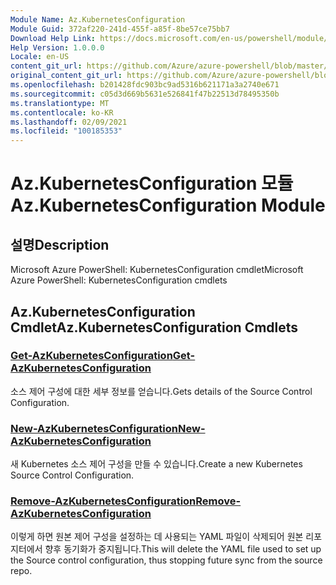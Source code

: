 ```yaml
---
Module Name: Az.KubernetesConfiguration
Module Guid: 372af220-241d-455f-a85f-8be57ce75bb7
Download Help Link: https://docs.microsoft.com/en-us/powershell/module/az.kubernetesconfiguration
Help Version: 1.0.0.0
Locale: en-US
content_git_url: https://github.com/Azure/azure-powershell/blob/master/src/KubernetesConfiguration/help/Az.KubernetesConfiguration.md
original_content_git_url: https://github.com/Azure/azure-powershell/blob/master/src/KubernetesConfiguration/help/Az.KubernetesConfiguration.md
ms.openlocfilehash: b201428fdc903bc9ad5316b621171a3a2740e671
ms.sourcegitcommit: c05d3d669b5631e526841f47b22513d78495350b
ms.translationtype: MT
ms.contentlocale: ko-KR
ms.lasthandoff: 02/09/2021
ms.locfileid: "100185353"
---
```

# <span data-ttu-id="91781-101">Az.KubernetesConfiguration 모듈</span><span class="sxs-lookup"><span data-stu-id="91781-101">Az.KubernetesConfiguration Module</span></span>
## <span data-ttu-id="91781-102">설명</span><span class="sxs-lookup"><span data-stu-id="91781-102">Description</span></span>
<span data-ttu-id="91781-103">Microsoft Azure PowerShell: KubernetesConfiguration cmdlet</span><span class="sxs-lookup"><span data-stu-id="91781-103">Microsoft Azure PowerShell: KubernetesConfiguration cmdlets</span></span>

## <span data-ttu-id="91781-104">Az.KubernetesConfiguration Cmdlet</span><span class="sxs-lookup"><span data-stu-id="91781-104">Az.KubernetesConfiguration Cmdlets</span></span>
### [<span data-ttu-id="91781-105">Get-AzKubernetesConfiguration</span><span class="sxs-lookup"><span data-stu-id="91781-105">Get-AzKubernetesConfiguration</span></span>](Get-AzKubernetesConfiguration.md)
<span data-ttu-id="91781-106">소스 제어 구성에 대한 세부 정보를 얻습니다.</span><span class="sxs-lookup"><span data-stu-id="91781-106">Gets details of the Source Control Configuration.</span></span>

### [<span data-ttu-id="91781-107">New-AzKubernetesConfiguration</span><span class="sxs-lookup"><span data-stu-id="91781-107">New-AzKubernetesConfiguration</span></span>](New-AzKubernetesConfiguration.md)
<span data-ttu-id="91781-108">새 Kubernetes 소스 제어 구성을 만들 수 있습니다.</span><span class="sxs-lookup"><span data-stu-id="91781-108">Create a new Kubernetes Source Control Configuration.</span></span>

### [<span data-ttu-id="91781-109">Remove-AzKubernetesConfiguration</span><span class="sxs-lookup"><span data-stu-id="91781-109">Remove-AzKubernetesConfiguration</span></span>](Remove-AzKubernetesConfiguration.md)
<span data-ttu-id="91781-110">이렇게 하면 원본 제어 구성을 설정하는 데 사용되는 YAML 파일이 삭제되어 원본 리포지터에서 향후 동기화가 중지됩니다.</span><span class="sxs-lookup"><span data-stu-id="91781-110">This will delete the YAML file used to set up the Source control configuration, thus stopping future sync from the source repo.</span></span>

